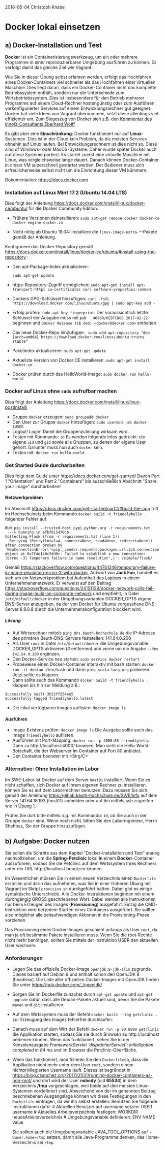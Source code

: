 2018-05-04 Christoph Knabe
# Docker lokal einsetzen

## a) Docker-Installation und Test

**Docker** ist ein Containerisierungswerkzeug, um ein oder 
mehrere Programme in einer reproduzierbaren Umgebung ausführen zu können. Es verfolgt damit das gleiche Ziel wie Vagrant.

Wie Sie in dieser Übung selbst erfahren werden, erfolgt das Hochfahren eines Docker-Containers viel schneller als das Hochfahren einer virtuellen Maschine. Dies liegt daran, dass ein Docker-Container nicht das komplette Betriebssystem enthält, sondern nur die Unterschiede zum Wirtsbetriebssystem. Dies ist insbesondere für den Betrieb mehrerer Programme auf einem Cloud-Rechner kostengünstig oder zum Ausführen vorkonfigurierter Services auf einem Entwicklungsrechner gut geeignet. Docker hat viele Ideen von Vagrant übernommen, setzt diese allerdings viel effizienter um. Zum Siegeszug von Docker sieh z.B. den [Kommentar des innoQ-Consultants Eberhard Wolff](https://www.heise.de/developer/meldung/Kommentar-Docker-das-Ende-der-Virtualisierung-3949022.html) 

Es gibt aber eine **Einschränkung**: Docker funktioniert nur auf **Linux**-Systemen. Dies ist in der Cloud kein Problem, da die meisten Services ohnehin auf Linux laufen. Bei Entwicklungsrechnern ist dies nicht so. Diese sind of Windows- oder MacOS-Systeme. Daher wurde später Docker auch auf diese Systeme portiert. Es startet zuerst eine virtuelle Maschine mit Linux, was vergleichsweise lange dauert. Danach können Docker-Container in dieser VM superschnell gestartet werden. Der Bediener muss sich erfreulicherweise selbst nicht um die Einrichtung dieser VM kümmern.

Dokumentation: https://docs.docker.com

### Installation auf Linux Mint 17.2 (Ubuntu 14.04 LTS)
Dies folgt der Anleitung https://docs.docker.com/install/linux/docker-ce/ubuntu/ für die Docker Community Edition.

   - Frühere Versionen deinstallieren: `sudo apt-get remove docker docker-ce docker-engine docker.io`

   - Nicht nötig ab Ubuntu 16.04: Installiere die `linux-image-extra-*`-Pakete gemäß der Anleitung.

Konfiguriere das Docker-Repository gemäß  https://docs.docker.com/install/linux/docker-ce/ubuntu/#install-using-the-repository :

   - Den apt-Package-Index aktualisieren:

      `sudo apt-get update`

   - https-Repository-Zugriff ermöglichen: `sudo apt-get install apt-transport-https ca-certificates curl software-properties-common`

   - Dockers GPG-Schlüssel hinzufügen: 
      `curl -fsSL https://download.docker.com/linux/ubuntu/gpg | sudo apt-key add -`

   - Erfolg prüfen: `sudo apt-key fingerprint`. Der voraussichtlich letzte Schlüssel der Ausgabe muss mit `pub   4096R/0EBFCD88 2017-02-22` beginnen und `Docker Release (CE deb) <docker@docker.com>` enthalten.

   - Das neue Docker-Repo hinzufügen: ` sudo add-apt-repository "deb [arch=amd64] https://download.docker.com/linux/ubuntu trusty stable"`

   - Paketindex aktualisieren: `sudo apt-get update`

   - Aktuellste Version von Docker CE installieren: `sudo apt-get install docker-ce`

   -  Docker prüfen durch das HelloWorld-Image: `sudo docker run hello-world`

### Docker auf Linux ohne `sudo` aufrufbar machen
Dies folgt der Anleitung https://docs.docker.com/install/linux/linux-postinstall/ 

-  Gruppe `docker` erzeugen: `sudo groupadd docker`
-  Den User zur Gruppe `docker` hinzufügen: `sudo usermod -aG docker $USER`
-  Logout! Login! Damit die Gruppenzuteilung wirksam wird.
-  Testen mit Kommando: `id`
  Es werden folgende Infos gedruckt: die eigene `uid` und `gid` sowie alle Gruppen, zu denen der eigene User gehört. Darunter muss nun auch `docker` sein.
-  Testen mit: `docker run hello-world`

### Get Started Guide durcharbeiten
Dies folgt dem Guide unter https://docs.docker.com/get-started/
Davon Part 1 "Orientation" und Part 2 "Containers" bis ausschließlich Abschnitt "Share your image" durcharbeiten!

#### Netzwerkproblem
Im Abschnitt https://docs.docker.com/get-started/part2/#build-the-app tritt im Hochschulnetz beim Kommando `docker build -t friendlyhello .` folgender Fehler auf:

```
RUN pip install --trusted-host pypi.python.org -r requirements.txt
 ---> Running in efbf015470cb
Collecting Flask (from -r requirements.txt (line 1))
  Retrying (Retry(total=4, connect=None, read=None, redirect=None)) after connection broken by 'NewConnectionError('<pip._vendor.requests.packages.urllib3.connection.VerifiedHTTPSConnection object at 0x7f4e140c5dd0>: Failed to establish a new connection: [Errno -3] Temporary failure in name resolution',)': /simple/flask/
```
Gemäß https://stackoverflow.com/questions/44761246/temporary-failure-in-name-resolution-errno-3-with-docker, Antwort von **Jack Fan**, handelt es sich um ein Netzwerkproblem bei Aufenthalt des Laptops in einem Unternehmensnetzwerk. Er verweist auf den Beitrag https://stackoverflow.com/questions/24151129/docker-network-calls-fail-during-image-build-on-corporate-network und empfiehlt, in Datei `/etc/default/docker` in der Umgebungsvariablen DOCKER_OPTS eigene DNS-Server anzugeben, da der von Docker für Ubuntu vorgesehene DNS-Server 8.8.8.8 durch die Unternehmenskonfiguration blockiert wird. 

##### Lösung
* Auf Wirtsrechner mittels `ping dns.beuth-hochschule.de` die IP-Adresse des primären Beuth-DNS-Servers feststellen: 141.64.0.200
* Als User `root` in Datei `/etc/default/docker` die Umgebungsvariable DOCKER_OPTS aktivieren (# entfernen) und vorne um die Angabe `--dns 141.64.0.200` ergänzen.
* Den Docker-Service neu starten: `sudo service docker restart`
* Probeweise einen Docker-Container interaktiv mit bash starten:
  `docker run -it debian /bin/bash`
  und darin `ping scala-lang.org` probieren. Jetzt sollte es klappen.
* Dann sollte auch das Kommando `docker build -t friendlyhello .` klappen bis hin zur Meldung z.B.:
```
Successfully built 3b52ff254ee5
Successfully tagged friendlyhello:latest
```
* Die lokal verfügbaren Images auflisten: `docker image ls`

#### Ausführen
* Image-Existenz prüfen: `docker image ls`
  Die Ausgabe sollte auch das Image `friendlyhello` auflisten.
* Ausführen mit Port-Mapping:
  `docker run -p 4000:80 friendlyhello`
  Dann zu http://localhost:4000/ browsen. Man sieht die Hello-World-Botschaft, die der Webserver im Container auf Port 80 anbietet.
* Den Container beenden mit &lt;Strg/C&gt;

### Alternative: Ohne Installation im Labor

Im SWE-Labor ist Docker auf dem Server `host01` installiert. Wenn Sie es nicht schaffen, sich Docker auf Ihrem eigenen Rechner zu installieren, können Sie es auf dem Laborrechner benutzen. Dazu müssen Sie sich gemäß der Anleitung https://gitlab.beuth-hochschule.de/SWE/info auf dem Server 141.64.18.193 (host01) anmelden oder auf ihn mittels ssh zugreifen wie in [Übung 1](https://github.com/ChristophKnabe/cloud-uebung/blob/master/ueb1-git-maven-ssh.md#spring-petclinic-auf-laborserver-ausf%C3%BChren).

Prüfen Sie dort bitte mittels o.g. mit Kommando: `id`, ob Sie auch in der Gruppe `docker` sind. Wenn noch nicht, bitten Sie den Laboringenieur, Herrn Shahbaz, Sie der Gruppe hinzuzufügen.

## b) Aufgabe: Docker nutzen

Sie sollen die Schritte aus dem Kapitel "Docker-Installation und Test" analog nachvollziehen, um die **Spring-Petclinic** lokal **in** einem **Docker**-Container auszuführen, sodass Sie die Petclinic auf dem Wirtssystem Ihres Rechners unter der URL http://localhost benutzen können.

Im Wesentlichen müssen Sie in einem neuen Verzeichnis einen `Dockerfile` erstellen und darin das aufnehmen, was Sie in einer früheren Übung mit Vagrant im Skript `provision.sh` durchgeführt hatten. Dabei gibt es einige syntaktische Unterschiede. Alle Docker-Instruktionen beginnen mit einem durchgängig GROSS geschriebenen Wort. Dabei werden alle Instruktionen nur beim Erzeugen des Images (**Provisioning**) ausgeführt. Einzig die CMD-Instruktion wird bei jedem Starten eines Containers ausgeführt. Sie sollten also möglichst alle zeitaufwendigen Aktionen in die Provisioning-Phase vorziehen.

Das Provisioning eines Docker-Images geschieht anfangs als User `root`, da man ja oft bestimmte Pakete installieren muss. Wenn Sie die root-Rechte nicht mehr benötigen, sollten Sie mittels der Instruktion USER den aktuellen User wechseln.



### Anforderungen

* Legen Sie das offizielle Docker-Image `openjdk:8-jdk-slim` zugrunde. Dieses basiert auf Debian 9 und enthält schon den OpenJDK 8 (headless).  Die Liste aller offiziellen Docker-Images mit OpenJDK finden Sie unter https://hub.docker.com/_/openjdk/

* Sorgen Sie im Dockerfile zunächst durch `apt-get update` und `apt-get upgrade` dafür, dass alle Debian-Pakete aktuell sind, bevor Sie die Pakete `maven` und `git` installieren.

* Auf dem Wirtssystem muss der Befehl `docker build --tag petclinic .` zur Erzeugung des Images fehlerfrei durchlaufen.

* Danach muss auf dem Wirt der Befehl `docker run -p 80:8080 petclinic` die Applikation starten, sodass Sie sie durch Browsen zu http://localhost  bedienen können. Wenn das funktioniert, sehen Sie in der Konsolenausgabe *FrameworkServlet 'dispatcherServlet': initialization completed in 84 ms* und im Browser die Petclinic-Oberfläche.

* Wenn das funktioniert, modifizieren Sie den `Dockerfile`so, dass die Applikation nicht mehr unter dem User `root`, sondern einem nichtprivilegierten Username läuft. Dieses ist begründet in
  https://blog.csanchez.org/2017/01/31/running-docker-containers-as-non-root/
  und dort wird der User **nobody** (uid **65534**) in dem Verzeichnis **/tmp** vorgeschlagen, weil beide auf den meisten Linux-Systemen vordefiniert sind.
  Abweichend von der im genannten Beitrag beschriebenen Ausgangslage können wir diese Festlegungen in den `Dockerfile` eintragen, da wir ihn selbst erstellen.
  Benutzen Sie folgende Instruktionen dafür
  \# Aktuellen Benutzer auf username setzen:
  USER username
  \# Aktuelles Arbeitsverzeichnis festlegen:
  WORKDIR neuesArbeitsverzeichnis
  \# Umgebungsvariable definieren:
  ENV NAME value

  Sie sollten auch die Umgebungsvariable JAVA_TOOL_OPTIONS auf `-Duser.home=/tmp` setzen, damit alle Java-Programme denken, das Home-Verzeichnis sei `/tmp`.

